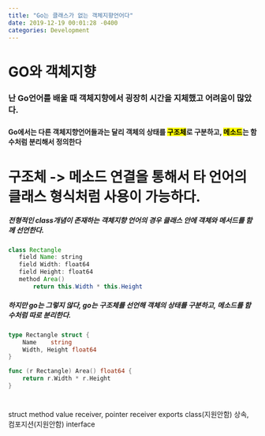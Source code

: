 ```yaml
---
title: "Go는 클래스가 없는 객체지향언어다"
date: 2019-12-19 00:01:28 -0400
categories: Development
---
```


# GO와 객체지향
<h3> 난 Go언어를 배울 때 객체지향에서 굉장히 시간을 지체했고 어려움이 많았다.<h3>
<h4> Go에서는 다른 객체지향언어들과는 달리 객체의 상태를 <mark>구조체</mark>로 구분하고, <mark>메소드</mark>는 함수처럼 분리해서 정의한다<h4>

# 구조체 -> 메소드 연결을 통해서 타 언어의 클래스 형식처럼 사용이 가능하다.
##### 전형적인 class개념이 존재하는 객체지향 언어의 경우 클래스 안에 객체와 메서드를 함께 선언한다.
```java
class Rectangle
   field Name: string
   field Width: float64
   field Height: float64
   method Area() 
       return this.Width * this.Height
```

##### 하지만 go는 그렇지 않다, go는 구조체를 선언해 객체의 상태를 구분하고, 메소드를 함수처럼 따로 분리한다.

```go
type Rectangle struct {
    Name    string
    Width, Height float64
}

func (r Rectangle) Area() float64 {
    return r.Width * r.Height
}
```

# 



struct 
method
value receiver, pointer receiver
exports
class(지원안함)
상속, 컴포지션(지원안함)
interface